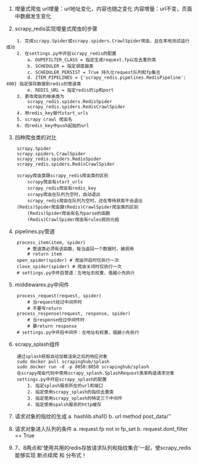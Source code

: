 1.  增量式爬虫
    url增量：url地址变化，内容也随之变化
    内容增量：url不变，页面中数据发生变化

2.  scrapy_redis实现增量式爬虫的步骤

```
	1. 完成scrapy.Spider或scrapy.spiders.CrawlSpider爬虫，且在本地测试运行成功
	2. 在settings.py中开启scrapy_redis的配置
		a. DUPEFILTER_CLASS = 指定生成request.fp以及去重的类
		b. SCHEDULER = 指定调度器类
		c. SCHEDULER_PERSIST = True 持久化request队列和fp集合
		d. ITEM_PIPELINES = {'scrapy_redis.pipelines.RedisPipeline': 400} 指定保存数据到redis的管道类
		e. REDIS_URL = 指定redis的ip和port
	3. 更改爬虫的继承类为
		scrapy_redis.spiders.RedisSpider
		scrapy_redis.spiders.RedisCrawlSpider
	4. 用redis_key替代start_urls
	5. scrapy crawl 爬虫名
	6. 向redis_key中push起始的url
```

3.  四种爬虫类的对比
```
	scrapy.Spider
	scrapy.spiders.CrawlSpider
	scrapy_redis.spiders.RedisSpider
	scrapy_redis.spiders.RedisCrawlSpider

	scrapy爬虫类跟scrapy_redis爬虫类的区别
		scrapy爬虫有start_urls
		scrapy_redis爬虫有redis_key
		scrapy爬虫在队列为空时，自动退出
		scrapy_redis爬虫在队列为空时，还在等待获取不会退出
	(Redis)Spider爬虫跟(Redis)CrawlSpider爬虫类的区别
		(Redis)Spider爬虫有名为parse的函数
		(Redis)CrawlSpider爬虫有rules规则元祖
```

4.  pipelines.py管道
```
	process_item(item, spider)
		# 管道类必须有该函数，每当返回一个数据时，被调用
		# return item
	open_spider(spider) # 爬虫开启时仅执行一次
	close_spider(spider) # 爬虫关闭时仅执行一次
	# settings.py中开启管道：左地址右权重，值越小先执行
```

5.  middlewares.py中间件
```
	process_request(request, spider)
		# 当request经过中间件时
		# 不要写return
	process_response(request, response, spider)
		# 当response经过中间件时
		# 要return response
	# settings.py中开启中间件：左地址右权重，值越小先执行
```

6.  scrapy_splash组件
```
	通过splash获取自动加载渲染之后的响应对象
	sudo docker pull scrapinghub/splash
	sudo docker run -d -p 8050:8050 scrapinghub/splash
	在scrapy爬虫代码中使用scrapy_splash.SplashRequest类来构造请求对象
	settings.py中开启scrapy_splash的配置
		1. 指定splash服务所在的url和端口
		2. 指定使用scrapy_splash的指纹去重类
		3. 指定使用scrapy_splash的特定三个中间件
		4. 指定使用spalsh服务的http缓存
```

7.  请求对象的指纹的生成
    a. hashlib.sha1()
    b. url method post_data/''

8.  请求对象进入队列的条件
    a. request.fp not in fp_set
    b. request.dont_filter == True

9.  7、8两点和'使用共用的redis存放请求队列和指纹集合'一起，使scrapy_redis能够实现 断点续爬 和 分布式！